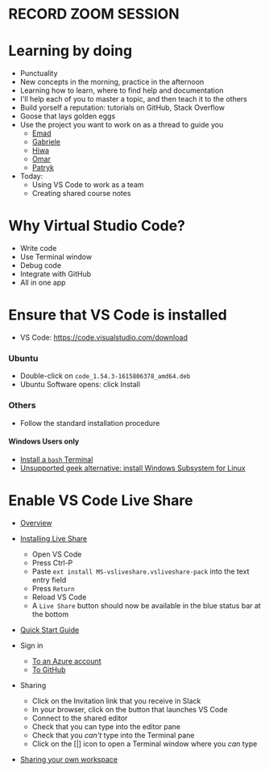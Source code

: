 # RECORD ZOOM SESSION #

# Learning by doing

* Punctuality
* New concepts in the morning, practice in the afternoon
* Learning how to learn, where to find help and documentation
* I'll help each of you to master a topic, and then teach it to the others
* Build yorself a reputation: tutorials on GitHub, Stack Overflow
* Goose that lays golden eggs
* Use the project you want to work on as a thread to guide you
  - [Emad](https://github.com/emsoltan/dragonfly)
  - [Gabriele](https://github.com/gabriberetti/WIKIPLANT)
  - [Hiwa](https://github.com/hiwataheri/Learn-Programming-)
  - [Omar](https://github.com/omaralezzi/m-job)
  - [Patryk](https://github.com/viest1/webdev)
* Today:
  - Using VS Code to work as a team
  - Creating shared course notes

# Why Virtual Studio Code?
* Write code
* Use Terminal window
* Debug code
* Integrate with GitHub
* All in one app

# Ensure that VS Code is installed

* VS Code: https://code.visualstudio.com/download
### Ubuntu
* Double-click on `code_1.54.3-1615806378_amd64.deb`
* Ubuntu Software opens: click Install

### Others
* Follow the standard installation procedure

#### Windows Users only
* [Install a `bash` Terminal](https://stackoverflow.com/a/50527994/1927589)
* [Unsupported geek alternative: install Windows Subsystem for Linux](https://docs.microsoft.com/en-us/windows/wsl/install-win10)

# Enable VS Code Live Share

* [Overview](https://code.visualstudio.com/learn/collaboration/live-share)
* [Installing Live Share](https://marketplace.visualstudio.com/items?itemName=MS-vsliveshare.vsliveshare-pack)
  * Open VS Code
  * Press Ctrl-P
  * Paste `ext install MS-vsliveshare.vsliveshare-pack` into the text entry field
  * Press `Return`
  * Reload VS Code
  * A `Live Share` button should now be available in the blue status bar at the bottom

* [Quick Start Guide](https://docs.microsoft.com/en-us/visualstudio/liveshare/quickstart/join)

* Sign in
  * [To an Azure account](https://docs.microsoft.com/en-us/visualstudio/ide/signing-in-to-visual-studio?view=vs-2019#how-to-sign-in-to-visual-studio)
  * [To GitHub](https://code.visualstudio.com/docs/editor/github)

* Sharing
  * Click on the Invitation link that you receive in Slack
  * In your browser, click on the button that launches VS Code
  * Connect to the shared editor
  * Check that you can type into the editor pane
  * Check that you _can't_ type into the Terminal pane
  * Click on the [|] icon to open a Terminal window where you _can_ type


* [Sharing your own workspace](https://code.visualstudio.com/learn/collaboration/live-share#_starting-a-live-share-session)
